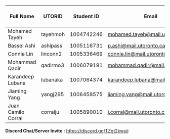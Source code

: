 | Full Name          | UTORID   | Student ID  | Email                             | Best Way to Contact | Discord Username | Phone number |
| -------------      | -------- | ----------  | ------------------------------    | ------------------- | ---------------- | ------------ |
| Mohamed Tayeh      | tayehmoh | 1004742246  | mohamed.tayeh@mail.utoronto.ca    | discord             | mohsaye3#4572    |              |
| Bassel Ashi        | ashipass | 1005116731  | p.ashi@mail.utoronto.ca           | discord             | Madric#8715      | 2899809529   |
| Connie Lin         | linconn2 | 1005336469  | connie.lin@mail.utoronto.ca       | discord             | clj#8978         |              |
| Mohammad Qadir     | qadirmo3 | 1006079191  | mohammad.qadir@mail.utoronto.ca   | discord             | Domi#1725        |              |
| Karandeep Lubana   | lubanaka | 1007064374  | karandeep.lubana@mail.utoronto.ca | discord             | Giani#9167       |              |
| Jiaming Yang       | yangj295 | 1006458575  | jiaming.yang@mail.utoronto.ca     | discord             | Gloria Yang#1328 | 6476196612   |
| Juan Camilo Corral | corralju | 1005890010  | j.corral@mail.utoronto.ca         | discord             | Wikisaqui#0215   | 6477780735   |

**Discord Chat/Server Invite :** https://discord.gg/TZgt2kwujj

